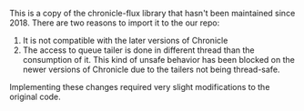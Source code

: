 This is a copy of the chronicle-flux library that hasn't been maintained since 2018. There are two reasons to import it
to the our repo:

1. It is not compatible with the later versions of Chronicle
2. The access to queue tailer is done in different thread than the consumption of it. This kind of unsafe behavior has
   been blocked on the newer versions of Chronicle due to the tailers not being thread-safe.

Implementing these changes required very slight modifications to the original code.
